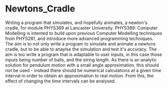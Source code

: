 # Newtons_Cradle
Writing a program that simulates, and hopefully animates, a newton's cradle, for module PHYS389 at Lancaster University. PHYS389: Computer Modelling is intented to build upon previous Computer Modelling techniques from PHYS281, and introduce more advanced programming techniques. The aim is to not only write a program to simulate and animate a newtons cradle, but to be able to anaylse the simulation and test it's accuracy. The aim is too write a program that is adaptable to user inputs, in this case those inputs being number of balls, and the string length. As there is an analytic solution for pendulum motion with a small angle approximation, this should not be used - instead there should be numerical calculations at a given time interval in order to obtain an approximation to real motion. From this, the effect of changing the time intervals can be analysed. 
